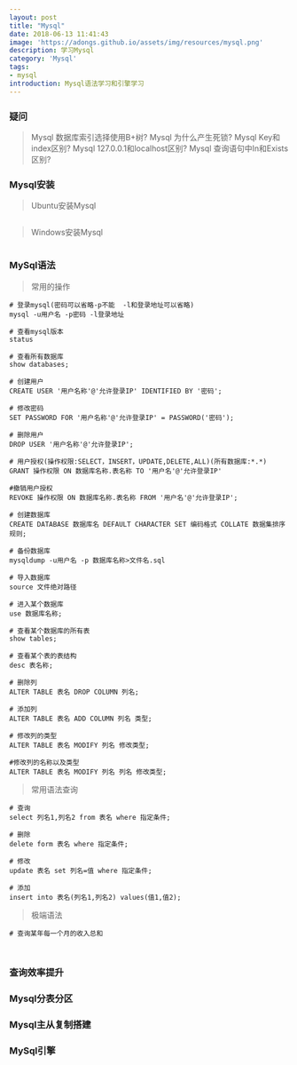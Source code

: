 ```yaml
---
layout: post
title: "Mysql"
date: 2018-06-13 11:41:43
image: 'https://adongs.github.io/assets/img/resources/mysql.png'
description: 学习Mysql
category: 'Mysql'
tags:
- mysql
introduction: Mysql语法学习和引擎学习
---
```



### 疑问

> Mysql 数据库索引选择使用B+树?
> Mysql 为什么产生死锁?
> Mysql Key和index区别?
> Mysql 127.0.0.1和localhost区别?
> Mysql 查询语句中In和Exists区别?

### Mysql安装

> Ubuntu安装Mysql

```shell

```

> Windows安装Mysql

```shell

```


### MySql语法

> 常用的操作

```shell
# 登录mysql(密码可以省略-p不能  -l和登录地址可以省略)
mysql -u用户名 -p密码 -l登录地址

# 查看mysql版本
status

# 查看所有数据库
show databases;

# 创建用户
CREATE USER '用户名称'@'允许登录IP' IDENTIFIED BY '密码';

# 修改密码
SET PASSWORD FOR '用户名称'@'允许登录IP' = PASSWORD('密码');

# 删除用户
DROP USER '用户名称'@'允许登录IP';

# 用户授权(操作权限:SELECT，INSERT，UPDATE,DELETE,ALL)(所有数据库:*.*)
GRANT 操作权限 ON 数据库名称.表名称 TO '用户名'@'允许登录IP'

#撤销用户授权
REVOKE 操作权限 ON 数据库名称.表名称 FROM '用户名'@'允许登录IP';

# 创建数据库
CREATE DATABASE 数据库名 DEFAULT CHARACTER SET 编码格式 COLLATE 数据集排序规则;

# 备份数据库
mysqldump -u用户名 -p 数据库名称>文件名.sql

# 导入数据库
source 文件绝对路径

# 进入某个数据库
use 数据库名称;

# 查看某个数据库的所有表
show tables;

# 查看某个表的表结构
desc 表名称;

# 删除列
ALTER TABLE 表名 DROP COLUMN 列名;

# 添加列
ALTER TABLE 表名 ADD COLUMN 列名 类型;

# 修改列的类型
ALTER TABLE 表名 MODIFY 列名 修改类型;

#修改列的名称以及类型
ALTER TABLE 表名 MODIFY 列名 列名 修改类型;

```

> 常用语法查询

```shell
# 查询
select 列名1,列名2 from 表名 where 指定条件;

# 删除
delete form 表名 where 指定条件;

# 修改
update 表名 set 列名=值 where 指定条件;

# 添加
insert into 表名(列名1,列名2) values(值1,值2);

```

> 极端语法

```shell
# 查询某年每一个月的收入总和



```


### 查询效率提升



### Mysql分表分区


### Mysql主从复制搭建


### MySql引擎





